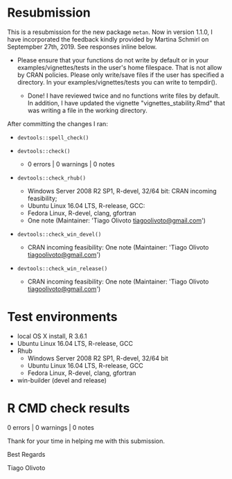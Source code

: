 # Resubmission
This is a resubmission for the new package `metan`. Now in version 1.1.0, I have incorporated the feedback kindly provided by Martina Schmirl on Septempber 27th, 2019. See responses inline below. 

- Please ensure that your functions do not write by default or in your examples/vignettes/tests in the user's home filespace. That is not allow by CRAN policies. Please only write/save files if the user has specified a directory. In your examples/vignettes/tests you can write to tempdir().

   * Done! I have reviewed twice and no functions write files by default. In addition, I have updated the vignette "vignettes_stability.Rmd" that was writing a file in the working directory.


After committing the changes I ran:

- `devtools::spell_check()`
- `devtools::check()`
   - 0 errors | 0 warnings | 0 notes
   
- `devtools::check_rhub()`
   - Windows Server 2008 R2 SP1, R-devel, 32/64 bit: CRAN incoming feasibility;
   - Ubuntu Linux 16.04 LTS, R-release, GCC:
   - Fedora Linux, R-devel, clang, gfortran
   - One note (Maintainer: 'Tiago Olivoto <tiagoolivoto@gmail.com>')
   
- `devtools::check_win_devel()`
   - CRAN incoming feasibility: One note (Maintainer: 'Tiago Olivoto <tiagoolivoto@gmail.com>')

- `devtools::check_win_release()`
   - CRAN incoming feasibility: One note (Maintainer: 'Tiago Olivoto <tiagoolivoto@gmail.com>')

# Test environments

- local OS X install, R 3.6.1
- Ubuntu Linux 16.04 LTS, R-release, GCC
- Rhub
   - Windows Server 2008 R2 SP1, R-devel, 32/64 bit
   - Ubuntu Linux 16.04 LTS, R-release, GCC
   - Fedora Linux, R-devel, clang, gfortran
- win-builder (devel and release)

# R CMD check results
0 errors | 0 warnings | 0 notes


Thank for your time in helping me with this submission.

Best Regards

Tiago Olivoto  

